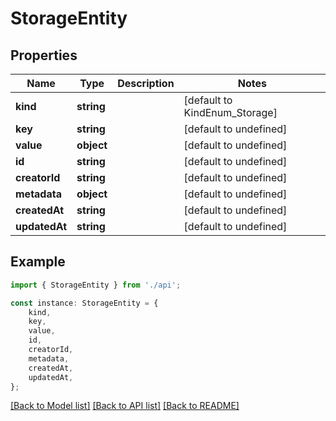 # StorageEntity


## Properties

Name | Type | Description | Notes
------------ | ------------- | ------------- | -------------
**kind** | **string** |  | [default to KindEnum_Storage]
**key** | **string** |  | [default to undefined]
**value** | **object** |  | [default to undefined]
**id** | **string** |  | [default to undefined]
**creatorId** | **string** |  | [default to undefined]
**metadata** | **object** |  | [default to undefined]
**createdAt** | **string** |  | [default to undefined]
**updatedAt** | **string** |  | [default to undefined]

## Example

```typescript
import { StorageEntity } from './api';

const instance: StorageEntity = {
    kind,
    key,
    value,
    id,
    creatorId,
    metadata,
    createdAt,
    updatedAt,
};
```

[[Back to Model list]](../README.md#documentation-for-models) [[Back to API list]](../README.md#documentation-for-api-endpoints) [[Back to README]](../README.md)
